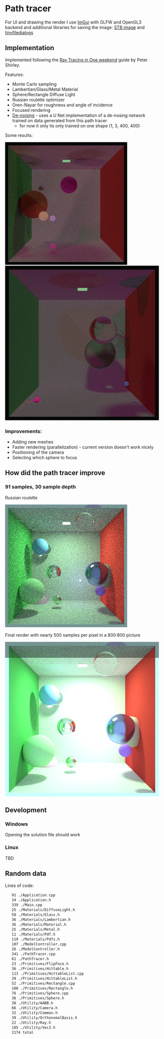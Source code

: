 # Path tracer

For UI and drawing the render I use [ImGui](https://github.com/ocornut/imgui) with GLFW and OpenGL3 backend and
additional libraries for saving the image: [STB image](https://github.com/nothings/stb)
and [tinyfiledialogs](https://github.com/native-toolkit/libtinyfiledialogs)

## Implementation

Implemented following the [Ray Tracing in One weekend](https://raytracing.github.io/) guide by Peter Shirley.

Features:

- Monte Carlo sampling
- Lambertian/Glass/Metal Material
- Sphere/Rectangle Diffuse Light
- Russian roulette optimizer
- Oren-Nayar for roughness and angle of incidence
- Focused rendering
- [De-noising](https://github.com/wrathchild14/PTNetworks) - uses a U Net implementation of a de-nosing network trained on data generated from this path tracer
	- for now it only its only trained on one shape (1, 3, 400, 400)	

Some results:

![](Results/50_100.jpg)
![](Results/30_100_800.jpg)

### Improvements:

- Adding new meshes
- Faster rendering (parallelization) - current version doesn't work nicely
- Positioning of the camera
- Selecting which sphere to focus

## How did the path tracer improve

### 91 samples, 30 sample depth

Russian roulette

![Russian roulette result](Results/russianroulette.jpg)

Final render with nearly 500 samples per pixel in a 800:800 picture

![500 samples per pixel](Results/final_render.jpg)

## Development

### Windows

Opening the solution file should work

### Linux

TBD

## Random data


Lines of code:
```
   91 ./Application.cpp
   34 ./Application.h
   339 ./Main.cpp
   25 ./Materials/DiffuseLight.h
   58 ./Materials/Glass.h
   36 ./Materials/Lambertian.h
   36 ./Materials/Material.h
   25 ./Materials/Metal.h
   11 ./Materials/Pdf.h
   119 ./Materials/Pdfs.h
   107 ./ModelController.cpp
   26 ./ModelController.h
   341 ./PathTracer.cpp
   61 ./PathTracer.h
   23 ./Primitives/FlipFace.h
   36 ./Primitives/Hittable.h
   113 ./Primitives/HittableList.cpp
   39 ./Primitives/HittableList.h
   52 ./Primitives/Rectangle.cpp
   108 ./Primitives/Rectangle.h
   76 ./Primitives/Sphere.cpp
   36 ./Primitives/Sphere.h
   38 ./Utility/AABB.h
   66 ./Utility/Camera.h
   32 ./Utility/Common.h
   39 ./Utility/OrthonomalBasis.h
   22 ./Utility/Ray.h
   185 ./Utility/Vec3.h
   2174 total
```
